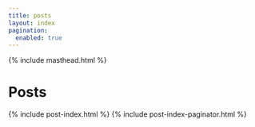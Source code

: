 ```yaml
---
title: posts
layout: index
pagination:
  enabled: true
---
```

<div class='grid grid-cols-1 gap-4 lg:w-2/3 xl:w-1/2 mx-auto'>
{% include masthead.html %}
<h1 class='w-full text-6xl md:text-8xl tracking-tight border-b-2 border-black py-4 text-white'>Posts</h1>
{% include post-index.html %}
{% include post-index-paginator.html %}
</div>